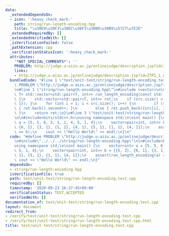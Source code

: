 ```yaml
---
data:
  _extendedDependsOn:
  - icon: ':heavy_check_mark:'
    path: string/run-length-encoding.hpp
    title: "\u30E9\u30F3\u30EC\u30F3\u30B0\u30B9\u5727\u7E2E"
  _extendedRequiredBy: []
  _extendedVerifiedWith: []
  _isVerificationFailed: false
  _pathExtension: cpp
  _verificationStatusIcon: ':heavy_check_mark:'
  attributes:
    '*NOT_SPECIAL_COMMENTS*': ''
    PROBLEM: http://judge.u-aizu.ac.jp/onlinejudge/description.jsp?id=ITP1_1_A&lang=ja
    links:
    - http://judge.u-aizu.ac.jp/onlinejudge/description.jsp?id=ITP1_1_A&lang=ja
  bundledCode: "#line 1 \"test/unit-test/string/run-length-encoding.test.cpp\"\n#define\
    \ PROBLEM \"http://judge.u-aizu.ac.jp/onlinejudge/description.jsp?id=ITP1_1_A&lang=ja\"\
    \n#line 1 \"string/run-length-encoding.hpp\"\n#include <vector>\n\ntemplate<typename\
    \ T> std::vector<std::pair<T, int>> run_length_encoding(const std::vector<T> src)\
    \ {\n    std::vector<std::pair<T, int>> ret;\n    if (src.size() > 0) { ret.push_back({src[0],\
    \ 1}); }\n    for (int i = 1; i < src.size(); i++) {\n        if (src[i] == ret.back().first)\
    \ { ret.back().second++; }\n        else { ret.push_back({src[i], 1}); }\n   \
    \ }\n    return ret;\n}\n#line 3 \"test/unit-test/string/run-length-encoding.test.cpp\"\
    \n\n#include<bits/stdc++.h>\nusing namespace std;\n\nint main() {\n    vector<int>\
    \ a = {5, 5, 6, 3, 1, 1, 4, 5, 1, 4};\n    vector<pair<int, int>> b = {{5, 2},\
    \ {6, 1}, {3, 1}, {1, 2}, {4, 1}, {5, 1}, {1, 1}, {4, 1}};\n    assert(run_length_encoding(a)\
    \ == b);\n    cout << \"Hello World\" << endl;\n}\n"
  code: "#define PROBLEM \"http://judge.u-aizu.ac.jp/onlinejudge/description.jsp?id=ITP1_1_A&lang=ja\"\
    \n#include\"../../../string/run-length-encoding.hpp\"\n\n#include<bits/stdc++.h>\n\
    using namespace std;\n\nint main() {\n    vector<int> a = {5, 5, 6, 3, 1, 1, 4,\
    \ 5, 1, 4};\n    vector<pair<int, int>> b = {{5, 2}, {6, 1}, {3, 1}, {1, 2}, {4,\
    \ 1}, {5, 1}, {1, 1}, {4, 1}};\n    assert(run_length_encoding(a) == b);\n   \
    \ cout << \"Hello World\" << endl;\n}"
  dependsOn:
  - string/run-length-encoding.hpp
  isVerificationFile: true
  path: test/unit-test/string/run-length-encoding.test.cpp
  requiredBy: []
  timestamp: '2020-09-23 16:37:45+09:00'
  verificationStatus: TEST_ACCEPTED
  verifiedWith: []
documentation_of: test/unit-test/string/run-length-encoding.test.cpp
layout: document
redirect_from:
- /verify/test/unit-test/string/run-length-encoding.test.cpp
- /verify/test/unit-test/string/run-length-encoding.test.cpp.html
title: test/unit-test/string/run-length-encoding.test.cpp
---
```

